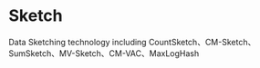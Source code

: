 # Sketch
 Data Sketching technology including CountSketch、CM-Sketch、SumSketch、MV-Sketch、CM-VAC、MaxLogHash
